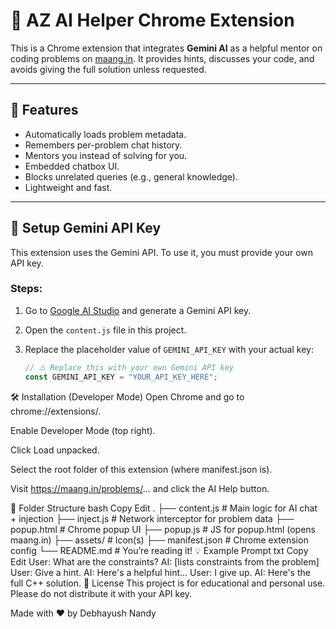 # 🔧 AZ AI Helper Chrome Extension

This is a Chrome extension that integrates **Gemini AI** as a helpful mentor on coding problems on [maang.in](https://maang.in/). It provides hints, discusses your code, and avoids giving the full solution unless requested.

---

## 🚀 Features

- Automatically loads problem metadata.
- Remembers per-problem chat history.
- Mentors you instead of solving for you.
- Embedded chatbox UI.
- Blocks unrelated queries (e.g., general knowledge).
- Lightweight and fast.

---

## 🔑 Setup Gemini API Key

This extension uses the Gemini API. To use it, you must provide your own API key.

### Steps:

1. Go to [Google AI Studio](https://aistudio.google.com/app/apikey) and generate a Gemini API key.
2. Open the `content.js` file in this project.
3. Replace the placeholder value of `GEMINI_API_KEY` with your actual key:

   ```js
   // ⚠️ Replace this with your own Gemini API key
   const GEMINI_API_KEY = "YOUR_API_KEY_HERE";

🛠 Installation (Developer Mode)
Open Chrome and go to chrome://extensions/.

Enable Developer Mode (top right).

Click Load unpacked.

Select the root folder of this extension (where manifest.json is).

Visit https://maang.in/problems/... and click the AI Help button.

📁 Folder Structure
bash
Copy
Edit
.
├── content.js         # Main logic for AI chat + injection
├── inject.js          # Network interceptor for problem data
├── popup.html         # Chrome popup UI
├── popup.js           # JS for popup.html (opens maang.in)
├── assets/            # Icon(s)
├── manifest.json      # Chrome extension config
└── README.md          # You’re reading it!
💡 Example Prompt
txt
Copy
Edit
User: What are the constraints?
AI: [lists constraints from the problem]
User: Give a hint.
AI: Here's a helpful hint...
User: I give up.
AI: Here's the full C++ solution.
📢 License
This project is for educational and personal use. Please do not distribute it with your API key.

Made with ❤️ by Debhayush Nandy